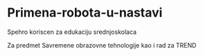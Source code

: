 # Primena-robota-u-nastavi
Spehro koriscen za edukaciju srednjoskolaca

Za predmet Savremene obrazovne tehnologije kao i rad za TREND
